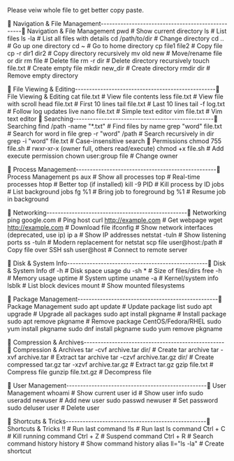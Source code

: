 Please veiw whole file to get better copy paste.


🔹 Navigation & File Management--------------------------------------------------🔹 Navigation & File Management
pwd                 # Show current directory
ls                  # List files
ls -la              # List all files with details
cd /path/to/dir     # Change directory
cd ..               # Go up one directory
cd ~                # Go to home directory
cp file1 file2      # Copy file
cp -r dir1 dir2     # Copy directory recursively
mv old new          # Move/rename file or dir
rm file             # Delete file
rm -r dir           # Delete directory recursively
touch file.txt      # Create empty file
mkdir new_dir       # Create directory
rmdir dir           # Remove empty directory

🔹 File Viewing & Editing--------------------------------------------------🔹 File Viewing & Editing
cat file.txt        # View file contents
less file.txt       # View file with scroll
head file.txt       # First 10 lines
tail file.txt       # Last 10 lines
tail -f log.txt     # Follow log updates live
nano file.txt       # Simple text editor
vim file.txt        # Vim text editor
🔹 Searching--------------------------------------------------🔹 Searching
find /path -name "*.txt"          # Find files by name
grep "word" file.txt              # Search for word in file
grep -r "word" /path              # Search recursively in dir
grep -i "word" file.txt           # Case-insensitive search
🔹 Permissions
chmod 755 file.sh     # rwxr-xr-x (owner full, others read/execute)
chmod +x file.sh      # Add execute permission
chown user:group file # Change owner

🔹 Process Management--------------------------------------------------🔹 Process Management
ps aux                # Show all processes
top                   # Real-time processes
htop                  # Better top (if installed)
kill -9 PID           # Kill process by ID
jobs                  # List background jobs
fg %1                 # Bring job to foreground
bg %1                 # Resume job in background

🔹 Networking--------------------------------------------------🔹 Networking
ping google.com       # Ping host
curl http://example.com   # Get webpage
wget http://example.com   # Download file
ifconfig              # Show network interfaces (deprecated, use ip)
ip a                  # Show IP addresses
netstat -tuln         # Show listening ports
ss -tuln              # Modern replacement for netstat
scp file user@host:/path   # Copy file over SSH
ssh user@host         # Connect to remote server

🔹 Disk & System Info--------------------------------------------------🔹 Disk & System Info
df -h                 # Disk space usage
du -sh *              # Size of files/dirs
free -h               # Memory usage
uptime                # System uptime
uname -a              # Kernel/system info
lsblk                 # List block devices
mount                 # Show mounted filesystems

🔹 Package Management--------------------------------------------------🔹 Package Management
sudo apt update               # Update package list
sudo apt upgrade              # Upgrade all packages
sudo apt install pkgname      # Install package
sudo apt remove pkgname       # Remove package
CentOS/Fedora/RHEL
sudo yum install pkgname
sudo dnf install pkgname
sudo yum remove pkgname

🔹 Compression & Archives--------------------------------------------------🔹 Compression & Archives
tar -cvf archive.tar dir/     # Create tar archive
tar -xvf archive.tar          # Extract tar archive
tar -czvf archive.tar.gz dir/ # Create compressed tar.gz
tar -xzvf archive.tar.gz      # Extract tar.gz
gzip file.txt                 # Compress file
gunzip file.txt.gz            # Decompress file

🔹 User Management--------------------------------------------------🔹 User Management
whoami               # Show current user
id                   # Show user info
sudo useradd newuser # Add new user
sudo passwd newuser  # Set password
sudo deluser user    # Delete user

🔹 Shortcuts & Tricks--------------------------------------------------🔹 Shortcuts & Tricks
!!                   # Run last command
!ls                  # Run last ls command
Ctrl + C             # Kill running command
Ctrl + Z             # Suspend command
Ctrl + R             # Search command history
history              # Show command history
alias ll="ls -la"    # Create shortcut





